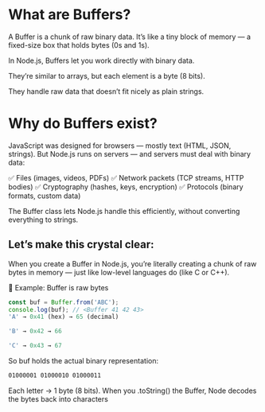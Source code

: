 # What are Buffers?

A Buffer is a chunk of raw binary data.
It’s like a tiny block of memory — a fixed-size box that holds bytes (0s and 1s).

In Node.js, Buffers let you work directly with binary data.

They’re similar to arrays, but each element is a byte (8 bits).

They handle raw data that doesn’t fit nicely as plain strings.

# Why do Buffers exist?
JavaScript was designed for browsers — mostly text (HTML, JSON, strings).
But Node.js runs on servers — and servers must deal with binary data:

✅ Files (images, videos, PDFs)
✅ Network packets (TCP streams, HTTP bodies)
✅ Cryptography (hashes, keys, encryption)
✅ Protocols (binary formats, custom data)

The Buffer class lets Node.js handle this efficiently, without converting everything to strings.



## Let’s make this crystal clear:

When you create a Buffer in Node.js, you’re literally creating a chunk of raw bytes in memory — just like low-level languages do (like C or C++).

📂 Example: Buffer is raw bytes
```js
const buf = Buffer.from('ABC');
console.log(buf); // <Buffer 41 42 43>
'A' → 0x41 (hex) → 65 (decimal)

'B' → 0x42 → 66

'C' → 0x43 → 67
```
So buf holds the actual binary representation:
```bash
01000001 01000010 01000011
```
Each letter → 1 byte (8 bits).
When you .toString() the Buffer, Node decodes the bytes back into characters